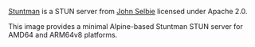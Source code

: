 [Stuntman](https://github.com/jselbie/stunserver) is a STUN server from [John Selbie](https://github.com/jselbie) licensed under Apache 2.0.

This image provides a minimal Alpine-based Stuntman STUN server for AMD64 and ARM64v8 platforms.

